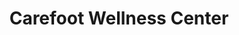 ---
title: "Carefoot Wellness Center"
url: /gaithersburg/carefoot-wellness-center/
shop: massage
---